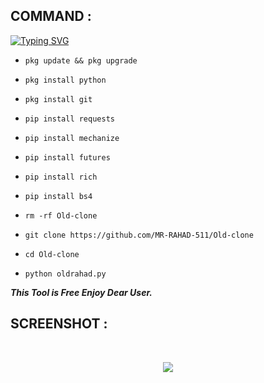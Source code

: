 ## COMMAND :

[![Typing SVG](https://readme-typing-svg.demolab.com?font=Fira+Code&pause=1000&color=FF2C10&background=31FF9400&width=435&lines=Old+FB+id+Cloning+Tool+Enjoy+Guys%F0%9F%A4%9F)](https://git.io/typing-svg)

* `pkg update && pkg upgrade`

* `pkg install python`

* `pkg install git`

* `pip install requests`

* `pip install mechanize`

* `pip install futures`

* `pip install rich`

* `pip install bs4`

* `rm -rf Old-clone`

* `git clone https://github.com/MR-RAHAD-511/Old-clone`

* `cd Old-clone`

* `python oldrahad.py`


___This Tool is Free Enjoy Dear User.___</br>


## SCREENSHOT :
<br>
<p align="center">
<img src="__scr__/old1.jpg"/>
</p>
